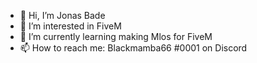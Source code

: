 - 👋 Hi, I’m Jonas Bade
- 👀 I’m interested in FiveM
- 🌱 I’m currently learning making Mlos for FiveM
- 📫 How to reach me: Blackmamba66 #0001 on Discord

<!---
JonasBade/JonasBade is a ✨ special ✨ repository because its `README.md` (this file) appears on your GitHub profile.
You can click the Preview link to take a look at your changes.
--->
